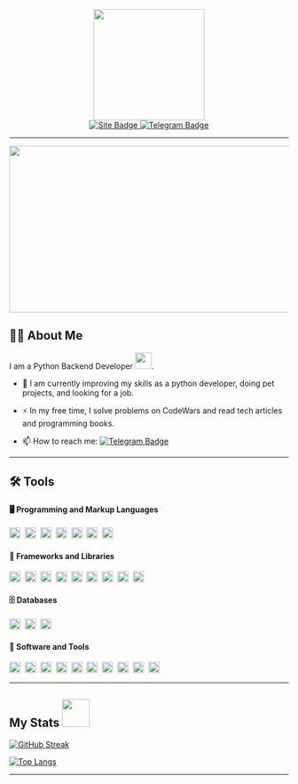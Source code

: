 <div id="header" align="center">

  <img src="https://media.giphy.com/media/v1.Y2lkPTc5MGI3NjExMGM4NmFkNzk5MDBmNGU1NGI4N2ExZWY0ZmZlMmU1ZTMyMTU3ZTRhYyZlcD12MV9pbnRlcm5hbF9naWZzX2dpZklkJmN0PXM/SHjOSDkKZ18qOHA5B5/giphy.gif" width="200"/>

<div id="badges">
  <a href="https://alman-project.ru">
    <img src="https://img.shields.io/badge/Alman-Project-green?style=for-the-badge" alt="Site Badge"/>
  </a>
  <a href="https://t.me/alman_backdev">
    <img src="https://img.shields.io/badge/Telegram-blue?logo=telegram&logoColor=white&style=for-the-badge" alt="Telegram Badge"/>
  </a>
</div>
<img src="https://komarev.com/ghpvc/?username=kate-alman&style=flat-square&color=green" alt=""/>
</div>

---

<div align="center">
  <img src="https://media.giphy.com/media/v1.Y2lkPTc5MGI3NjExNGFjZmRmMDJkMDRkOGY1MzczNTA3Zjc2N2EzMzk5N2Y3NGI2MjM0NCZlcD12MV9pbnRlcm5hbF9naWZzX2dpZklkJmN0PWc/137EaR4vAOCn1S/giphy.gif" width="600" height="300"/>
</div>

## :woman_technologist: About Me

I am a Python Backend Developer <img src="https://media.giphy.com/media/v1.Y2lkPTc5MGI3NjExZjY2OGRjN2FkZjg3NjNhNGMwZjVlYWQ5NTNlYWJlODE3YzA3MzMzMiZlcD12MV9pbnRlcm5hbF9naWZzX2dpZklkJmN0PXM/qAXDUie0dPweocOvnw/giphy.gif" width="30">.

- :telescope: I am currently improving my skills as a python developer, doing pet projects, and looking for a job.

- :zap: In my free time, I solve problems on CodeWars and read tech articles and programming books.

- :mailbox: How to reach me: [![Telegram Badge](https://img.shields.io/badge/Telegram-blue?style=flat&logo=Telegram&logoColor=white)](https://t.me/Ekaterina_Alman)

---

## :hammer_and_wrench: Tools 

#### :desktop_computer: Programming and Markup Languages
<div>
  <img src="https://img.shields.io/badge/Python-1b1a54?logo=python&logoColor=white&style=flat" title="Python" alt="Python" height="20"/>&nbsp;
  <img src="https://img.shields.io/badge/Bash-black?logo=GNUBash&logoColor=white&style=flat" title="Bash" alt="Bash" height="20"/>&nbsp;
  <img src="https://img.shields.io/badge/C++-800000?logo=cplusplus&logoColor=white&style=flat" title="C++" alt="C++" height="20"/>&nbsp;
  <img src="https://img.shields.io/badge/CSS-4682B4?logo=CSS3&logoColor=white&style=flat" title="CSS" alt="CSS" height="20"/>&nbsp;
  <img src="https://img.shields.io/badge/HTML-FF6347?logo=HTML5&logoColor=white&style=flat" title="HTML" alt="HTML" height="20"/>&nbsp;
  <img src="https://img.shields.io/badge/JavaScript-FFFF00?logo=JavaScript&logoColor=black&style=flat" title="JavaScript" alt="JavaScript" height="20"/>&nbsp;
  <img src="https://img.shields.io/badge/SQL-124b61?logo=SQL&logoColor=white&style=flat" title="SQL" alt="SQL" height="20"/>&nbsp;
</div>

#### :toolbox: Frameworks and Libraries
<div>
  <img src="https://img.shields.io/badge/Aiohttp-white?logo=Aiohttp&logoColor=blue&style=flat" title="Aiohttp" alt="Aiohttp" height="20"/>&nbsp;
  <img src="https://img.shields.io/badge/Alembic-grey?logo=alembic&logoColor=white&style=flat" title="Alembic" alt="Alembic" height="20"/>&nbsp;
  <img src="https://img.shields.io/badge/Black-black?logo=Black&logoColor=white&style=flat" title="Black" alt="Black" height="20"/>&nbsp;
  <img src="https://img.shields.io/badge/Django-11330a?logo=Django&logoColor=white&style=flat" title="Django" alt="Django" height="20"/>&nbsp;
  <img src="https://img.shields.io/badge/Marshmallow-black?logo=Marshmallow&logoColor=white&style=flat" title="Marshmallow" alt="Marshmallow" height="20"/>&nbsp;
  <img src="https://img.shields.io/badge/Pandas-261752?logo=Pandas&logoColor=white&style=flat" title="Pandas" alt="Pandas" height="20"/>&nbsp;
  <img src="https://img.shields.io/badge/Pytest-blue?logo=pytest&logoColor=white&style=flat" title="Pytest" alt="Pytest" height="20"/>&nbsp;
  <img src="https://img.shields.io/badge/RabbitMQ-ba5013?logo=RabbitMQ&logoColor=white&style=flat" title="RabbitMQ" alt="RabbitMQ" height="20"/>&nbsp;
  <img src="https://img.shields.io/badge/SQLAlchemy-white?logo=SQLAlchemy&labelColor=800000&style=flat" title="SQLAlchemy" alt="SQLAlchemy" height="20"/>&nbsp;
</div>

#### :file_cabinet: Databases
<div>
  <img src="https://img.shields.io/badge/MySQL-0f0e73?logo=MySQL&logoColor=white&style=flat" title="MySQL" alt="MySQL" height="20"/>&nbsp;
  <img src="https://img.shields.io/badge/PostgreSQL-4682B4?logo=PostgreSQL&logoColor=white&style=flat" title="PostgreSQL" alt="PostgreSQL" height="20"/>&nbsp;
  <img src="https://img.shields.io/badge/SQLite-124b61?logo=SQLite&logoColor=white&style=flat" title="SQLite" alt="SQLite" height="20"/>&nbsp;
</div>

#### :floppy_disk: Software and Tools 
<div>
  <img src="https://img.shields.io/badge/Debian-white?logo=debian&logoColor=red&style=flat" title="Debian" alt="Debian" height="20"/>&nbsp;
  <img src="https://img.shields.io/badge/Discord-3f3db8?logo=Discord&logoColor=white&style=flat" title="Discord" alt="Discord" height="20"/>&nbsp;
  <img src="https://img.shields.io/badge/Docker-blue?logo=Docker&logoColor=white&style=flat" title="Docker" alt="Docker" height="20"/>&nbsp;
  <img src="https://img.shields.io/badge/Git-ba5013?logo=git&logoColor=white&style=flat" title="Linux" alt="Linux" height="20"/>&nbsp;
  <img src="https://img.shields.io/badge/GitHub%20Actions-2c4cab?logo=GitHubActions&logoColor=white&style=flat" title="GitHub Actions" alt="GitHub Actions" height="20"/>&nbsp;
  <img src="https://img.shields.io/badge/Linux-white?logo=linux&logoColor=black&style=flat" title="Linux" alt="Linux" height="20"/>&nbsp;
  <img src="https://img.shields.io/badge/OBS-black?logo=OBSstudio&logoColor=white&style=flat" title="OBS" alt="OBS" height="20"/>&nbsp;
  <img src="https://img.shields.io/badge/Postman-e66a39?logo=Postman&logoColor=white&style=flat" title="Postman" alt="Postman" height="20"/>&nbsp;
  <img src="https://img.shields.io/badge/Pycharm-1a5c28?logo=Pycharm&logoColor=white&style=flat" title="Pycharm" alt="Pycharm" height="20"/>&nbsp;
  <img src="https://img.shields.io/badge/VisualStudioCode-blue?logo=VisualStudioCode&logoColor=white&style=flat" title="VisualStudioCode" alt="VisualStudioCode" height="20"/>&nbsp;
</div>

---

## My Stats <img src="https://media.giphy.com/media/W4jyjmIpnw6e38B6Qc/giphy.gif" width="50">

[![GitHub Streak](https://streak-stats.demolab.com?user=kate-alman&theme=panda&hide_border=true&border_radius=5&mode=weekly&card_width=500)](https://git.io/streak-stats)

[![Top Langs](https://github-readme-stats.vercel.app/api/top-langs/?username=kate-alman&layout=donut&theme=panda&hide_border=true)](https://github.com/anuraghazra/github-readme-stats)

---
